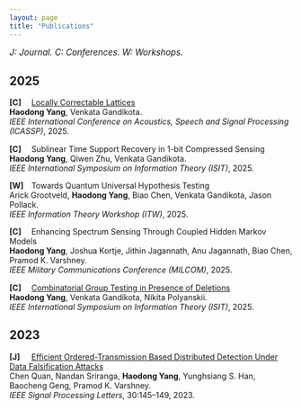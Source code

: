 ```yaml
---
layout: page
title: "Publications"
---
```


<style>
/* Simple, self-contained styling for this page */
.pub-note { font-size: 0.95rem; margin-bottom: 1rem; }
.pub-year { font-size: 1.4rem; font-weight: 700; margin: 1.2rem 0 0.6rem; }
.publist { list-style: none; padding-left: 0; margin: 0; }
.publist li { margin: 0 0 0.9rem 0; }
.publist .tag { font-weight: 700; display: inline-block; width: 2.2rem; }
.publist a { text-decoration: underline; }
</style>

<div class="pub-note">
  <em>J: Journal. C: Conferences. W: Workshops.</em>
</div>

## 2025

<ul class="publist">

<li>
  <span class="tag">[C]</span>
  <a href="https://doi.org/10.1109/ICASSP49660.2025.10888126">Locally Correctable Lattices</a><br>
  <strong>Haodong Yang</strong>, Venkata Gandikota.<br>
  <em>IEEE International Conference on Acoustics, Speech and Signal Processing (ICASSP)</em>, 2025.
</li>

<li>
  <span class="tag">[C]</span>
  <span>Sublinear Time Support Recovery in 1-bit Compressed Sensing</span><br>
  <strong>Haodong Yang</strong>, Qiwen Zhu, Venkata Gandikota.<br>
  <em>IEEE International Symposium on Information Theory (ISIT)</em>, 2025.
</li>

<li>
  <span class="tag">[W]</span>
  <span>Towards Quantum Universal Hypothesis Testing</span><br>
  Arick Grootveld, <strong>Haodong Yang</strong>, Biao Chen, Venkata Gandikota, Jason Pollack.<br>
  <em>IEEE Information Theory Workshop (ITW)</em>, 2025.
</li>

<li>
  <span class="tag">[C]</span>
  <span>Enhancing Spectrum Sensing Through Coupled Hidden Markov Models</span><br>
  <strong>Haodong Yang</strong>, Joshua Kortje, Jithin Jagannath, Anu Jagannath, Biao Chen, Pramod K. Varshney.<br>
  <em>IEEE Military Communications Conference (MILCOM)</em>, 2025.
</li>

<li>
  <span class="tag">[C]</span>
  <a href="https://arxiv.org/abs/2310.09613">Combinatorial Group Testing in Presence of Deletions</a><br>
  <strong>Haodong Yang</strong>, Venkata Gandikota, Nikita Polyanskii.<br>
  <em>IEEE International Symposium on Information Theory (ISIT)</em>, 2025.
</li>

</ul>

## 2023

<ul class="publist">

<li>
  <span class="tag">[J]</span>
  <a href="https://doi.org/10.1109/LSP.2023.3244748">Efficient Ordered-Transmission Based Distributed Detection Under Data Falsification Attacks</a><br>
  Chen Quan, Nandan Sriranga, <strong>Haodong Yang</strong>, Yunghsiang S. Han, Baocheng Geng, Pramod K. Varshney.<br>
  <em>IEEE Signal Processing Letters</em>, 30:145–149, 2023.
</li>



</ul>
